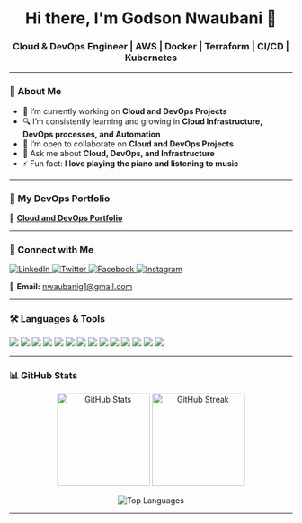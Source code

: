 <h1 align="center">Hi there, I'm Godson Nwaubani 👋</h1>

<h3 align="center">Cloud & DevOps Engineer | AWS | Docker | Terraform | CI/CD | Kubernetes</h3>

---

### 🚀 About Me
- 🌱 I’m currently working on **Cloud and DevOps Projects**
- 🔍 I’m consistently learning and growing in **Cloud Infrastructure, DevOps processes, and Automation**
- 👯 I’m open to collaborate on **Cloud and DevOps Projects**
- 💬 Ask me about **Cloud, DevOps, and Infrastructure**
- ⚡ Fun fact: **I love playing the piano and listening to music**

---

### 📂 My DevOps Portfolio
🔗 [**Cloud and DevOps Portfolio**](https://github.com/Nwaubani-Godson/Cloud-and-DevOps-Portfolio)

---

### 🔗 Connect with Me
<p align="left">
<a href="https://www.linkedin.com/in/nwaubani-godson" target="_blank">
<img src="https://img.shields.io/badge/LinkedIn-0077B5.svg?style=for-the-badge&logo=linkedin&logoColor=white" alt="LinkedIn"/>
</a>
<a href="https://x.com/GodsonNwaubani_" target="_blank">
<img src="https://img.shields.io/badge/Twitter-1DA1F2.svg?style=for-the-badge&logo=twitter&logoColor=white" alt="Twitter"/>
</a>
<a href="https://www.facebook.com/godson.nwaubani.devops" target="_blank">
<img src="https://img.shields.io/badge/Facebook-1877F2.svg?style=for-the-badge&logo=facebook&logoColor=white" alt="Facebook"/>
</a>
<a href="https://www.instagram.com/nwaubanigodson/" target="_blank">
<img src="https://img.shields.io/badge/Instagram-E4405F.svg?style=for-the-badge&logo=instagram&logoColor=white" alt="Instagram"/>
</a>
</p>

📧 **Email:** nwaubanig1@gmail.com

---

### 🛠️ Languages & Tools
<p align="left">
<img src="https://img.shields.io/badge/AWS-%23FF9900.svg?style=for-the-badge&logo=amazon-aws&logoColor=white"/>
<img src="https://img.shields.io/badge/Docker-2496ED.svg?style=for-the-badge&logo=docker&logoColor=white"/>
<img src="https://img.shields.io/badge/Kubernetes-326CE5.svg?style=for-the-badge&logo=kubernetes&logoColor=white"/>
<img src="https://img.shields.io/badge/Terraform-623CE4.svg?style=for-the-badge&logo=terraform&logoColor=white"/>
<img src="https://img.shields.io/badge/GitHub_Actions-2088FF?style=for-the-badge&logo=github-actions&logoColor=white"/>
<img src="https://img.shields.io/badge/Git-F05032.svg?style=for-the-badge&logo=git&logoColor=white"/>
<img src="https://img.shields.io/badge/Linux-FCC624.svg?style=for-the-badge&logo=linux&logoColor=black"/>
<img src="https://img.shields.io/badge/Windows-0078D6.svg?style=for-the-badge&logo=windows&logoColor=white"/>
<img src="https://img.shields.io/badge/Python-3776AB.svg?style=for-the-badge&logo=python&logoColor=white"/>
<img src="https://img.shields.io/badge/Shell-4EAA25.svg?style=for-the-badge&logo=gnu-bash&logoColor=white"/>
<img src="https://img.shields.io/badge/Postman-FF6C37.svg?style=for-the-badge&logo=postman&logoColor=white"/>
<img src="https://img.shields.io/badge/Swagger-85EA2D.svg?style=for-the-badge&logo=swagger&logoColor=black"/>
<img src="https://img.shields.io/badge/Prometheus-E6522C.svg?style=for-the-badge&logo=prometheus&logoColor=white"/>
<img src="https://img.shields.io/badge/Grafana-F46800.svg?style=for-the-badge&logo=grafana&logoColor=white"/>
</p>

---

### 📊 GitHub Stats
<p align="center">
<img src="https://github-readme-stats.vercel.app/api?username=Nwaubani-Godson&show_icons=true&theme=radical" alt="GitHub Stats" height="165"/>
<img src="https://github-readme-streak-stats.herokuapp.com/?user=Nwaubani-Godson&theme=radical" alt="GitHub Streak" height="165"/>
</p>
<p align="center">
<img src="https://github-readme-stats.vercel.app/api/top-langs/?username=Nwaubani-Godson&layout=compact&theme=radical" alt="Top Languages"/>
</p>

---

<!-- Invisible Google Analytics Tracker -->
<img src="https://www.google-analytics.com/collect?v=1&t=pageview&tid=G-SX3VRLE5L9&cid=555&dp=%2Fgithub-profile" width="0" height="0" alt="Profile View Tracker" />
